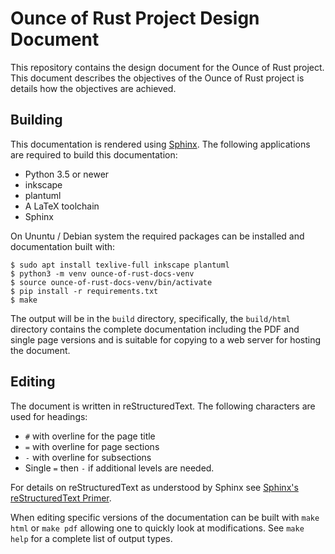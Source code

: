 # Ounce of Rust Project Design Document
This repository contains the design document for the Ounce of Rust project. This
document describes the objectives of the Ounce of Rust project is details how
the objectives are achieved.


## Building
This documentation is rendered using [Sphinx](https://www.sphinx-doc.org/en/master/).
The following applications are required to build this documentation:

* Python 3.5 or newer
* inkscape
* plantuml
* A LaTeX toolchain
* Sphinx

On Ununtu / Debian system the required packages can be installed and 
documentation built with: 

```
$ sudo apt install texlive-full inkscape plantuml
$ python3 -m venv ounce-of-rust-docs-venv
$ source ounce-of-rust-docs-venv/bin/activate
$ pip install -r requirements.txt
$ make
``` 

The output will be in the `build` directory, specifically, the `build/html`
directory contains the complete documentation including the PDF and single page
versions and is suitable for copying to a web server for hosting the document.


## Editing
The document is written in reStructuredText. The following characters are used
for headings:

* `#` with  overline for the page title
* `=` with overline for page sections
* `-` with overline for subsections
* Single `=` then `-` if additional levels are needed.

For details on reStructuredText as understood by Sphinx see
[Sphinx's reStructuredText Primer](https://www.sphinx-doc.org/en/master/usage/restructuredtext/basics.html).

When editing specific versions of the documentation can be built with `make html`
or `make pdf` allowing one to quickly look at modifications.  See `make help` 
for a complete list of output types.
